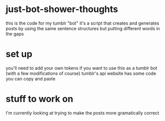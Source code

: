 # just-bot-shower-thoughts

this is the code for my tumblr "bot"
it's a script that creates and generates posts by using the same sentence structures but putting different words in the gaps

# set up

you'll need to add your own tokens if you want to use this as a tumblr bot (with a few modifications of course)
tumblr's api website has some code you can copy and paste

# stuff to work on
I'm currently looking at trying to make the posts more gramatically correct
